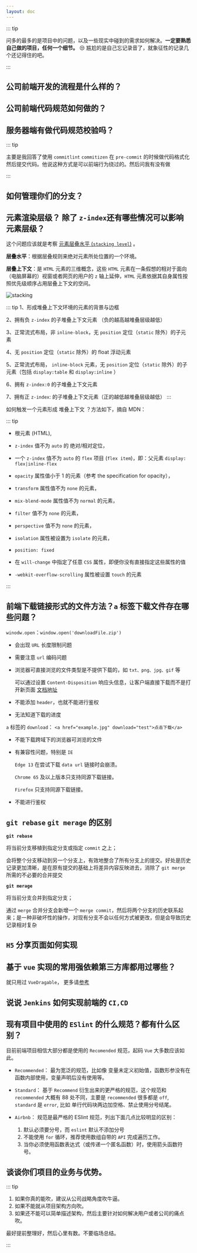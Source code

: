 ```yaml
---
layout: doc
---
```


::: tip

问多的最多的是项目中的问题，以及一些现实中碰到的需求如何解决。**一定要熟悉自己做的项目，任何一个细节。** :unamused: 尴尬的是自己忘记录音了，就象征性的记录几个还记得住的吧。

:::

## 公司前端开发的流程是什么样的？

## 公司前端代码规范如何做的？

## 服务器端有做代码规范校验吗？

::: tip

主要是我回答了使用 `commitlint` `commitizen` 在 `pre-commit` 的时候做代码格式化然后提交代码。他说这种方式是可以前端行为绕过的。然后问我有没有做

:::

## 如何管理你们的分支？

## 元素渲染层级？ 除了 `z-index`还有哪些情况可以影响元素层级？

这个问题应该就是考察 [元素层叠水平 (`stacking level`)](https://github.com/chokcoco/iCSS/issues/48) 。

**层叠水平**：根据层叠规则来绝对元素所处位置的一个环境。

**层叠上下文**：是 `HTML` 元素的三维概念，这些 `HTML` 元素在一条假想的相对于面向（电脑屏幕的）视窗或者网页的用户的 `z` 轴上延伸，`HTML` 元素依据其自身属性按照优先级顺序占用层叠上下文的空间。

![stacking](/browser/stacking.jpeg)

::: tip
1、形成堆叠上下文环境的元素的背景与边框

2、拥有负 `z-index` 的子堆叠上下文元素 （负的越高越堆叠层级越低）

3、正常流式布局，非 `inline-block`，无 `position` 定位（`static` 除外）的子元素

4、无 `position` 定位（`static` 除外）的 float 浮动元素

5、正常流式布局， `inline-block` 元素，无 `position` 定位（`static` 除外）的子元素（包括 `display:table` 和 `display:inline` ）

6、拥有 `z-index:0` 的子堆叠上下文元素

7、拥有正 `z-index`: 的子堆叠上下文元素（正的越低越堆叠层级越低）
:::

如何触发一个元素形成 堆叠上下文 ？方法如下，摘自 MDN：

::: tip

- 根元素 (HTML),

- `z-index` 值不为 `auto` 的 绝对/相对定位，

- 一个 `z-index` 值不为 `auto` 的 `flex` 项目 (`flex item`)，即：父元素 `display: flex|inline-flex`

- `opacity` 属性值小于 1 的元素（参考 the specification for opacity），

- `transform` 属性值不为 `none` 的元素，

- `mix-blend-mode` 属性值不为 `normal` 的元素，

- `filter` 值不为 `none` 的元素，

- `perspective` 值不为 `none` 的元素，

- `isolation` 属性被设置为 `isolate` 的元素，

- `position: fixed`

- 在 `will-change` 中指定了任意 `CSS` 属性，即便你没有直接指定这些属性的值

- `-webkit-overflow-scrolling` 属性被设置 `touch` 的元素

:::

## 前端下载链接形式的文件方法？`a` 标签下载文件存在哪些问题？

`winodw.open`：`window.open('downloadFile.zip')`

- 会出现 `URL` 长度限制问题
- 需要注意 `url` 编码问题
- 浏览器可直接浏览的文件类型是不提供下载的，如 `txt、png、jpg、gif` 等

  可以通过设置 `Content-Disposition` 响应头信息，让客户端直接下载而不是打开新页面 [文档地址](https://developer.mozilla.org/zh-CN/docs/Web/HTTP/Headers/Content-Disposition)

- 不能添加 `header`，也就不能进行鉴权
- 无法知道下载的进度

`a` 标签的 `download`： `<a href="example.jpg" download="test">点击下载</a>`

- 不能下载跨域下的浏览器可浏览的文件
- 有兼容性问题，特别是 `IE`

  `Edge 13` 在尝试下载 `data url` 链接时会崩溃。

  `Chrome 65` 及以上版本只支持同源下载链接。

  `Firefox` 只支持同源下载链接。

- 不能进行鉴权

## `git rebase` `git merage` 的区别

**`git rebase`**

将当前分支移植到指定分支或指定 `commit` 之上；

会将整个分支移动到另一个分支上，有效地整合了所有分支上的提交。好处是历史记录更加清晰，是在原有提交的基础上将差异内容反映进去，消除了 `git merge` 所需的不必要的合并提交

**`git merage`**

将当前分支合并到指定分支；

通过 `merge` 合并分支会新增一个 `merge commit`，然后将两个分支的历史联系起来；是一种非破坏性的操作，对现有分支不会以任何方式被更改，但是会导致历史记录相对复杂

## `H5` 分享页面如何实现

## 基于 `vue` 实现的常用强依赖第三方库都用过哪些？

就只用过 `VueDragable`， 更多请[参考](https://juejin.cn/post/7025085812517634062)

## 说说 `Jenkins` 如何实现前端的 `CI,CD`

## 现有项目中使用的 `ESlint` 的什么规范？都有什么区别？

目前前端项目相信大部分都是使用的 `Recomended` 规范，起码 `Vue` 大多数应该如此。

- `Recommended`： 最为宽泛的规范，比如像 变量未定义初始值，函数形参没有在函数内部使用，变量声明后没有使用等。

- `Standard`： 基于 `Recommend` 衍生出来的更严格的规范，这个规范和 `recommended` 大概有 88 处不同，主要是 `recommended` 很多都是 `off`, `standard` 是 `error`, 比如 单行代码块两边加空格、禁止使用分号结尾。

- `Airbnb`： 规范是最严格的 ESlint 规范，列出下面几点比较明显的区别：
  1. 默认必须要分号，而 `eslint` 默认不添加分号
  2. 不能使用 `for` 循环，推荐使用数组自带的 `API` 完成遍历工作。
  3. 当你必须使用函数表达式（或传递一个匿名函数）时，使用箭头函数符号。

## 谈谈你们项目的业务与优势。

::: tip

1. 如果你真的能吹，建议从公司战略角度吹牛逼。
2. 如果不能就从项目架构方向吹。
3. 如果还不能可以简单描述架构，然后主要针对如何解决用户或者公司的痛点吹。

最好提前整理好，然后心里有数。不要临场总结。

:::
